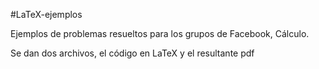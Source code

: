 #LaTeX-ejemplos

Ejemplos de problemas resueltos para los grupos de Facebook, Cálculo.

Se dan dos archivos, el código en LaTeX y el resultante pdf
